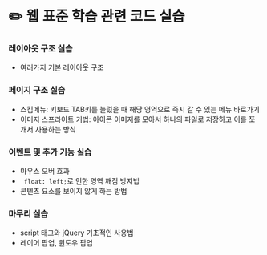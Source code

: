 # :pencil2: 웹 표준 학습 관련 코드 실습

### 레이아웃 구조 실습
- 여러가지 기본 레이아웃 구조

### 페이지 구조 실습
- 스킵메뉴: 키보드 TAB키를 눌렀을 때 해당 영역으로 즉시 갈 수 있는 메뉴 바로가기
- 이미지 스프라이트 기법: 아이콘 이미지를 모아서 하나의 파일로 저장하고 이를 쪼개서 사용하는 방식

### 이벤트 및 추가 기능 실습
- 마우스 오버 효과
- ``` float: left;```로 인한 영역 깨짐 방지법
- 콘텐츠 요소를 보이지 않게 하는 방법

### 마무리 실습
- script 태그와 jQuery 기초적인 사용법
- 레이어 팝업, 윈도우 팝업
